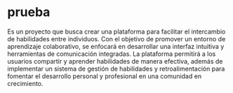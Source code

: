 # prueba

Es un proyecto que busca crear una plataforma para facilitar el intercambio de habilidades entre individuos. Con el objetivo de promover un entorno de aprendizaje colaborativo, se enfocará en desarrollar una interfaz intuitiva y herramientas de comunicación integradas. La plataforma permitirá a los usuarios compartir y aprender habilidades de manera efectiva, además de implementar un sistema de gestión de habilidades y retroalimentación para fomentar el desarrollo personal y profesional en una comunidad en crecimiento.
